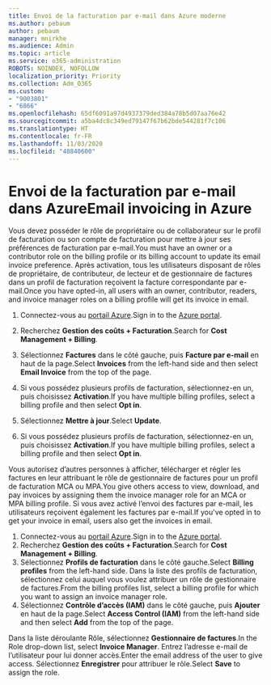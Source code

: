 ```yaml
---
title: Envoi de la facturation par e-mail dans Azure moderne
ms.author: pebaum
author: pebaum
manager: mnirkhe
ms.audience: Admin
ms.topic: article
ms.service: o365-administration
ROBOTS: NOINDEX, NOFOLLOW
localization_priority: Priority
ms.collection: Adm_O365
ms.custom:
- "9003801"
- "6866"
ms.openlocfilehash: 65df6091a97d4937379ded384a78b5d07aa76e42
ms.sourcegitcommit: a5ba4dc8c349ed79147f67b62bde544281f7c106
ms.translationtype: HT
ms.contentlocale: fr-FR
ms.lasthandoff: 11/03/2020
ms.locfileid: "48840600"
---
```

# <a name="email-invoicing-in-azure"></a><span data-ttu-id="2e908-102">Envoi de la facturation par e-mail dans Azure</span><span class="sxs-lookup"><span data-stu-id="2e908-102">Email invoicing in Azure</span></span>

<span data-ttu-id="2e908-103">Vous devez posséder le rôle de propriétaire ou de collaborateur sur le profil de facturation ou son compte de facturation pour mettre à jour ses préférences de facturation par e-mail.</span><span class="sxs-lookup"><span data-stu-id="2e908-103">You must have an owner or a contributor role on the billing profile or its billing account to update its email invoice preference.</span></span> <span data-ttu-id="2e908-104">Après activation, tous les utilisateurs disposant de rôles de propriétaire, de contributeur, de lecteur et de gestionnaire de factures dans un profil de facturation reçoivent la facture correspondante par e-mail.</span><span class="sxs-lookup"><span data-stu-id="2e908-104">Once you have opted-in, all users with an owner, contributor, readers, and invoice manager roles on a billing profile will get its invoice in email.</span></span>

1. <span data-ttu-id="2e908-105">Connectez-vous au [portail Azure](https://portal.azure.com/).</span><span class="sxs-lookup"><span data-stu-id="2e908-105">Sign in to the [Azure portal](https://portal.azure.com/).</span></span>
2. <span data-ttu-id="2e908-106">Recherchez **Gestion des coûts + Facturation**.</span><span class="sxs-lookup"><span data-stu-id="2e908-106">Search for **Cost Management + Billing**.</span></span>
3. <span data-ttu-id="2e908-107">Sélectionnez **Factures** dans le côté gauche, puis **Facture par e-mail** en haut de la page.</span><span class="sxs-lookup"><span data-stu-id="2e908-107">Select **Invoices** from the left-hand side and then select **Email Invoice** from the top of the page.</span></span>
4. <span data-ttu-id="2e908-108">Si vous possédez plusieurs profils de facturation, sélectionnez-en un, puis choisissez **Activation**.</span><span class="sxs-lookup"><span data-stu-id="2e908-108">If you have multiple billing profiles, select a billing profile and then select **Opt in**.</span></span>

5. <span data-ttu-id="2e908-109">Sélectionnez **Mettre à jour**.</span><span class="sxs-lookup"><span data-stu-id="2e908-109">Select **Update**.</span></span>
6. <span data-ttu-id="2e908-110">Si vous possédez plusieurs profils de facturation, sélectionnez-en un, puis choisissez **Activation**.</span><span class="sxs-lookup"><span data-stu-id="2e908-110">If you have multiple billing profiles, select a billing profile and then select **Opt in**.</span></span>

<span data-ttu-id="2e908-111">Vous autorisez d’autres personnes à afficher, télécharger et régler les factures en leur attribuant le rôle de gestionnaire de factures pour un profil de facturation MCA ou MPA.</span><span class="sxs-lookup"><span data-stu-id="2e908-111">You give others access to view, download, and pay invoices by assigning them the invoice manager role for an MCA or MPA billing profile.</span></span> <span data-ttu-id="2e908-112">Si vous avez activé l’envoi des factures par e-mail, les utilisateurs reçoivent également les factures par e-mail.</span><span class="sxs-lookup"><span data-stu-id="2e908-112">If you've opted in to get your invoice in email, users also get the invoices in email.</span></span>

1. <span data-ttu-id="2e908-113">Connectez-vous au [portail Azure](https://portal.azure.com/).</span><span class="sxs-lookup"><span data-stu-id="2e908-113">Sign in to the [Azure portal](https://portal.azure.com/).</span></span>
2. <span data-ttu-id="2e908-114">Recherchez **Gestion des coûts + Facturation**.</span><span class="sxs-lookup"><span data-stu-id="2e908-114">Search for **Cost Management + Billing**.</span></span>
3. <span data-ttu-id="2e908-115">Sélectionnez **Profils de facturation** dans le côté gauche.</span><span class="sxs-lookup"><span data-stu-id="2e908-115">Select **Billing profiles** from the left-hand side.</span></span> <span data-ttu-id="2e908-116">Dans la liste des profils de facturation, sélectionnez celui auquel vous voulez attribuer un rôle de gestionnaire de factures.</span><span class="sxs-lookup"><span data-stu-id="2e908-116">From the billing profiles list, select a billing profile for which you want to assign an invoice manager role.</span></span>
4. <span data-ttu-id="2e908-117">Sélectionnez **Contrôle d’accès (IAM)** dans le côté gauche, puis **Ajouter** en haut de la page.</span><span class="sxs-lookup"><span data-stu-id="2e908-117">Select **Access Control (IAM)** from the left-hand side and then select **Add** from the top of the page.</span></span>

<span data-ttu-id="2e908-118">Dans la liste déroulante Rôle, sélectionnez **Gestionnaire de factures**.</span><span class="sxs-lookup"><span data-stu-id="2e908-118">In the Role drop-down list, select **Invoice Manager**.</span></span> <span data-ttu-id="2e908-119">Entrez l’adresse e-mail de l’utilisateur pour lui donner accès.</span><span class="sxs-lookup"><span data-stu-id="2e908-119">Enter the email address of the user to give access.</span></span> <span data-ttu-id="2e908-120">Sélectionnez **Enregistrer** pour attribuer le rôle.</span><span class="sxs-lookup"><span data-stu-id="2e908-120">Select **Save** to assign the role.</span></span>
